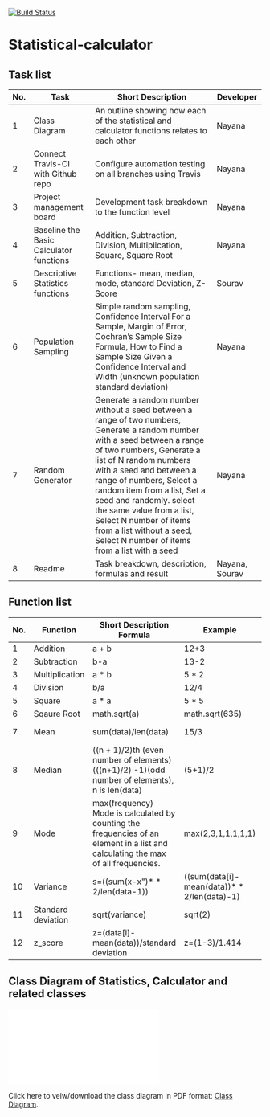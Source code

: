 [![Build Status](https://travis-ci.com/nt27web/statistical-calculator.svg?branch=main)](https://travis-ci.com/github/nt27web/statistical-calculator)

# Statistical-calculator

## Task list
No. |Task | Short Description | Developer 
------- | --------------- | ---------- | ----------- | 
1| Class Diagram | An outline showing how each of the statistical and calculator functions relates to each other | Nayana 
2| Connect Travis-CI with Github repo | Configure automation testing on all branches using Travis | Nayana
3| Project management board | Development task breakdown to the function level | Nayana
4| Baseline the Basic Calculator functions | Addition, Subtraction, Division, Multiplication, Square, Square Root | Nayana 
5| Descriptive Statistics functions | Functions- mean, median, mode, standard Deviation, Z-Score | Sourav
6| Population Sampling | Simple random sampling, Confidence Interval For a Sample, Margin of Error, Cochran’s Sample Size Formula, How to Find a Sample Size Given a Confidence Interval and Width (unknown population standard deviation) | Nayana
7| Random Generator | Generate a random number without a seed between a range of two numbers, Generate a random number with a seed between a range of two numbers, Generate a list of N random numbers with a seed and between a range of numbers, Select a random item from a list, Set a seed and randomly. select the same value from a list, Select N number of items from a list without a seed, Select N number of items from a list with a seed | Nayana
8| Readme | Task breakdown, description, formulas and result | Nayana, Sourav

## Function list
No. | Function | Short Description  Formula | Example | Result 
------- | --------------- | ---------- | ----------- | ----------- | 
1 | Addition | a + b | 12+3 | 15
2 | Subtraction| b-a | 13-2 | 11
3 | Multiplication| a * b |5 * 2 | 10
4 | Division | b/a | 12/4 | 3
5 | Square | a * a | 5 * 5 | 25
6 | Sqaure Root | math.sqrt(a)| math.sqrt(635)| 25.19920633
7 | Mean | sum(data)/len(data)| 15/3 |data=[1,2,3,4,5] Result = 3
8 | Median |  ((n + 1)/2)th (even number of elements) (((n+1)/2) -1)(odd number of elements), n is len(data)| (5+1)/2 |odd:data=[1,2,3,4,5] Result = 3,even:[1,2,3,4,5,6] Result = 3.5 
9 | Mode | max(frequency) Mode is calculated by counting the frequencies of an element in a list and calculating the max of all frequencies. | max(2,3,1,1,1,1,1) |data=[1,2,5,1,2,3,6,2,9,10,2] Result = 2(count 3)
10 | Variance | s=((sum(x-x")* * 2/len(data-1))|((sum(data[i]-mean(data))* * 2/len(data)-1)| data=[1,2,3,4,5] Result = 2
11 | Standard deviation | sqrt(variance) | sqrt(2) | data=[1,2,3,4,5] Result = 1.414
12 | z_score | z=(data[i]-mean(data))/standard deviation | z=(1-3)/1.414 |data=[1,2,3,4,5] -1.414


## Class Diagram of Statistics, Calculator and related classes 
<object data="Diagram_Nayana.pdf" type="application/pdf" width="700px" height="700px">
    <embed src="Diagram_Nayana.pdf">
        <p>Click here to veiw/download the class diagram in PDF format: <a href="Diagram_Nayana.pdf">Class Diagram</a>.</p>
    </embed>
</object>



